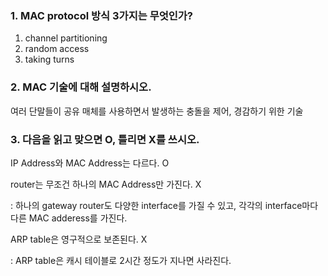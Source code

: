 ### 1. MAC protocol 방식 3가지는 무엇인가?

1. channel partitioning
2. random access
3. taking turns



### 2. MAC 기술에 대해 설명하시오.

여러 단말들이 공유 매체를 사용하면서 발생하는 충돌을 제어, 경감하기 위한 기술



### 3. 다음을 읽고 맞으면 O, 틀리면 X를 쓰시오.

IP Address와 MAC Address는 다르다. O

router는 무조건 하나의 MAC Address만 가진다. X

: 하나의 gateway router도 다양한 interface를 가질 수 있고, 각각의 interface마다 다른 MAC adderess를 가진다.

ARP table은 영구적으로 보존된다. X

: ARP table은 캐시 테이블로 2시간 정도가 지나면 사라진다.
